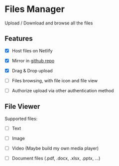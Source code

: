 # Files Manager

Upload / Download and browse all the files

## Features

-   [x] Host files on Netlify

-   [x] Mirror in [github repo](https://github.com/remtori/files)

-   [x] Drag & Drop upload

-   [ ] Files browsing, with file icon and file view

-   [ ] Authorize upload via other authentication method

## File Viewer

Supported files:

-   [ ] Text

-   [ ] Image

-   [ ] Video (Maybe build my own media player)

-   [ ] Document files (.pdf, .docx, .xlsx, .pptx, ...)
